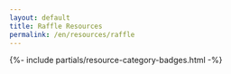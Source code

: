 ```yaml
---
layout: default
title: Raffle Resources
permalink: /en/resources/raffle
---
```



{%- include partials/resource-category-badges.html -%}

